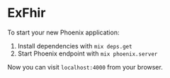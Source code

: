 # ExFhir

To start your new Phoenix application:

1. Install dependencies with `mix deps.get`
2. Start Phoenix endpoint with `mix phoenix.server`

Now you can visit `localhost:4000` from your browser.
